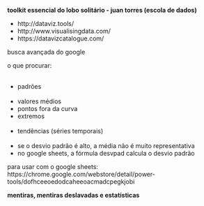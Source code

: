 <b>toolkit essencial do lobo solitário - juan torres (escola de dados)</b>
</br>
<ul>
  <li>http://dataviz.tools/</li>
  <li>http://www.visualisingdata.com/</li>
  <li>https://datavizcatalogue.com/</li>
 </ul>
 <p>busca avançada do google</p>
 <p>o que procurar:</p>
 <ul>
  <li>padrões</li>
  <li>valores médios</li>
  <li>pontos fora da curva</li>
  <li>extremos</li>
  <li>tendências (séries temporais)</li>
  <li>se o desvio padrão é alto, a média não é muito representativa</li>
  <li>no google sheets, a fórmula desvpad calcula o desvio padrão</li>
 </ul>
 
 <p>para usar com o google sheets:
 https://chrome.google.com/webstore/detail/power-tools/dofhceeoedodcaheeoacmadcpegkjobi</p>

<b>mentiras, mentiras deslavadas e estatísticas</b>
</br>
<ul>
  
</ul>
